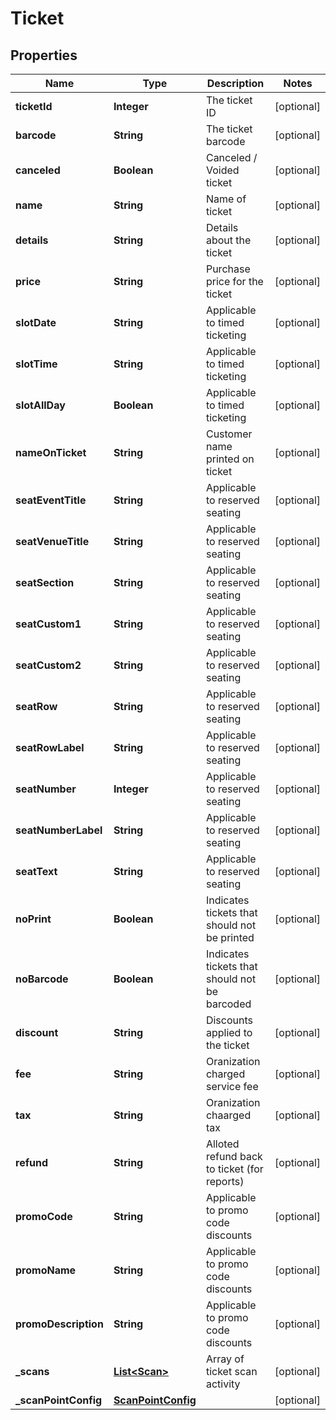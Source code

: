 # Ticket

## Properties
Name | Type | Description | Notes
------------ | ------------- | ------------- | -------------
**ticketId** | **Integer** | The ticket ID |  [optional]
**barcode** | **String** | The ticket barcode |  [optional]
**canceled** | **Boolean** | Canceled / Voided ticket |  [optional]
**name** | **String** | Name of ticket |  [optional]
**details** | **String** | Details about the ticket |  [optional]
**price** | **String** | Purchase price for the ticket |  [optional]
**slotDate** | **String** | Applicable to timed ticketing |  [optional]
**slotTime** | **String** | Applicable to timed ticketing |  [optional]
**slotAllDay** | **Boolean** | Applicable to timed ticketing |  [optional]
**nameOnTicket** | **String** | Customer name printed on ticket |  [optional]
**seatEventTitle** | **String** | Applicable to reserved seating |  [optional]
**seatVenueTitle** | **String** | Applicable to reserved seating |  [optional]
**seatSection** | **String** | Applicable to reserved seating |  [optional]
**seatCustom1** | **String** | Applicable to reserved seating |  [optional]
**seatCustom2** | **String** | Applicable to reserved seating |  [optional]
**seatRow** | **String** | Applicable to reserved seating |  [optional]
**seatRowLabel** | **String** | Applicable to reserved seating |  [optional]
**seatNumber** | **Integer** | Applicable to reserved seating |  [optional]
**seatNumberLabel** | **String** | Applicable to reserved seating |  [optional]
**seatText** | **String** | Applicable to reserved seating |  [optional]
**noPrint** | **Boolean** | Indicates tickets that should not be printed |  [optional]
**noBarcode** | **Boolean** | Indicates tickets that should not be barcoded |  [optional]
**discount** | **String** | Discounts applied to the ticket |  [optional]
**fee** | **String** | Oranization charged service fee |  [optional]
**tax** | **String** | Oranization chaarged tax |  [optional]
**refund** | **String** | Alloted refund back to ticket (for reports) |  [optional]
**promoCode** | **String** | Applicable to promo code discounts |  [optional]
**promoName** | **String** | Applicable to promo code discounts |  [optional]
**promoDescription** | **String** | Applicable to promo code discounts |  [optional]
**_scans** | [**List&lt;Scan&gt;**](Scan.md) | Array of ticket scan activity |  [optional]
**_scanPointConfig** | [**ScanPointConfig**](ScanPointConfig.md) |  |  [optional]
